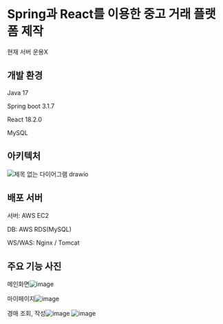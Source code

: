 # Spring과 React를 이용한 중고 거래 플랫폼 제작
현재 서버 운용X
## 개발 환경
Java 17

Spring boot 3.1.7

React 18.2.0

MySQL


## 아키텍처
![제목 없는 다이어그램 drawio](https://github.com/user-attachments/assets/724a79fd-8569-4255-b56f-fe7b66aa2976)

## 배포 서버
서버: AWS EC2

DB: AWS RDS(MySQL)

WS/WAS: Nginx / Tomcat

## 주요 기능 사진


메인화면![image](https://github.com/user-attachments/assets/1d921bb7-046f-4b43-8492-7730d12ca639)

마이페이지![image](https://github.com/user-attachments/assets/beeff4f3-200f-4690-b432-6e11e0e903b8)

경매 조회, 작성![image](https://github.com/user-attachments/assets/f01e51b2-6cfa-4c5f-874c-6b3968397790)
![image](https://github.com/user-attachments/assets/e4eea2a5-e264-4a42-9b24-c78ea3b521d4)
